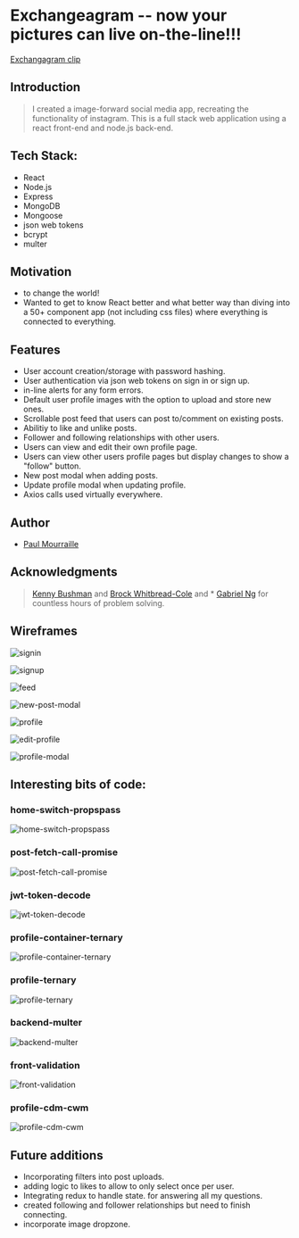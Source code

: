 # Exchangeagram -- now your pictures can live on-the-line!!!
[Exchangagram clip](https://www.youtube.com/watch?v=JfhV_ezOxgA)

## Introduction
> I created a image-forward social media app, recreating the functionality of instagram. This is a full stack web application using a react front-end and node.js back-end.

## Tech Stack:
* React
* Node.js
* Express
* MongoDB
* Mongoose
* json web tokens
* bcrypt
* multer

## Motivation
* to change the world!
* Wanted to get to know React better and what better way than diving into a 50+ component app (not including css files) where everything is connected to everything.

## Features
* User account creation/storage with password hashing.
* User authentication via json web tokens on sign in or sign up.
* in-line alerts for any form errors.
* Default user profile images with the option to upload and store new ones.
* Scrollable post feed that users can post to/comment on existing posts.
* Abilitiy to like and unlike posts.
* Follower and following relationships with other users.
* Users can view and edit their own profile page.
* Users can view other users profile pages but display changes to show a "follow" button.
* New post modal when adding posts.
* Update profile modal when updating profile.
* Axios calls used virtually everywhere.

## Author
* [Paul Mourraille](https://github.com/pmourraille)

## Acknowledgments
> [Kenny Bushman](https://github.com/kbbushman) and [Brock Whitbread-Cole](https://github.com/brockwc) and * [Gabriel Ng](https://github.com/gabe-ng) for countless hours of problem solving.



## Wireframes
![signin](/wireframes/signin.png)

![signup](/wireframes/signup.png)

![feed](/wireframes/feed.png)

![new-post-modal](/wireframes/new-post-modal.png)

![profile](/wireframes/profile.png)

![edit-profile](/src/wireframes/edit-profile.png)

![profile-modal](/wireframes/profile-img-modal.png)


## Interesting bits of code:

### home-switch-propspass
![home-switch-propspass](/code-examples/home-switch.png)

### post-fetch-call-promise
![post-fetch-call-promise](/code-examples/post-fetch-call-promise.png)

### jwt-token-decode
![jwt-token-decode](/code-examples/jwt-token-decode.png)

### profile-container-ternary
![profile-container-ternary](/code-examples/profile-container-ternary.png)

### profile-ternary
![profile-ternary](/code-examples/profile-ternary.png)

### backend-multer
![backend-multer](/code-examples/backend-multer.png)

### front-validation
![front-validation](/code-examples/front-validation.png)

### profile-cdm-cwm
![profile-cdm-cwm](/code-examples/profile-cdm-cwm.png)


## Future additions
* Incorporating filters into post uploads.
* adding logic to likes to allow to only select once per user.
* Integrating redux to handle state. for answering all my questions.
* created following and follower relationships but need to finish connecting.
* incorporate image dropzone.






